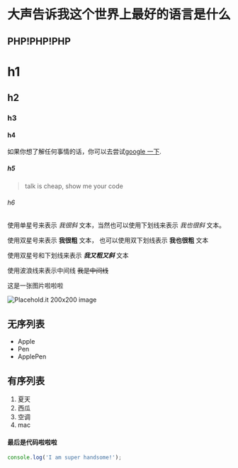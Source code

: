 
大声告诉我这个世界上最好的语言是什么
=================
  
PHP!PHP!PHP
---------------------------------------
  
# h1
## h2
### h3
#### h4
  
如果你想了解任何事情的话，你可以去尝试[google 一下](https://google.com).
  
##### h5
  
> talk is cheap, show me your code
  
###### h6
  
使用单星号来表示 *我很斜* 文本，当然也可以使用下划线来表示 _我也很斜_ 文本。
  
使用双星号来表示 **我很粗** 文本， 也可以使用双下划线表示 __我也很粗__ 文本

使用双星号和下划线来表示 **_我又粗又斜_** 文本

使用波浪线来表示中间线 ~~我是中间线~~
  
这是一张图片啦啦啦

![Placehold.it 200x200 image](http://7xl0rs.com1.z0.glb.clouddn.com/md.jpg)

  
## 无序列表

- Apple
-  Pen
-  ApplePen


## 有序列表
  
1. 夏天
2. 西瓜
3. 空调
4. mac
  
  
#### 最后是代码啦啦啦


```js
console.log('I am super handsome!');
```






